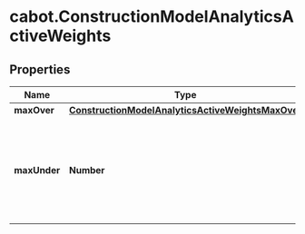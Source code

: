 # cabot.ConstructionModelAnalyticsActiveWeights

## Properties

Name | Type | Description | Notes
------------ | ------------- | ------------- | -------------
**maxOver** | [**ConstructionModelAnalyticsActiveWeightsMaxOver**](ConstructionModelAnalyticsActiveWeightsMaxOver.md) |  | [optional] 
**maxUnder** | **Number** | The lowest observed difference between the portfolio weight and benchmark weight. | [optional] 


